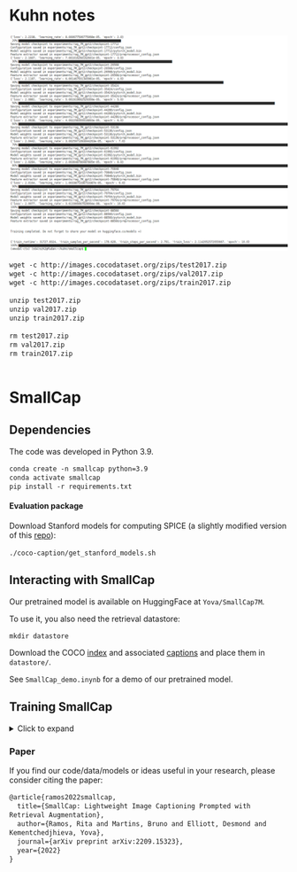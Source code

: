 # Kuhn notes

![image-20230310085640649](image-20230310085640649.png)

```
wget -c http://images.cocodataset.org/zips/test2017.zip
wget -c http://images.cocodataset.org/zips/val2017.zip
wget -c http://images.cocodataset.org/zips/train2017.zip

unzip test2017.zip
unzip val2017.zip
unzip train2017.zip

rm test2017.zip
rm val2017.zip
rm train2017.zip


```







# SmallCap

## Dependencies

The code was developed in Python 3.9.

```
conda create -n smallcap python=3.9
conda activate smallcap
pip install -r requirements.txt
```

#### Evaluation package

Download Stanford models for computing SPICE (a slightly modified version of this [repo](https://github.com/daqingliu/coco-caption.git)):

```./coco-caption/get_stanford_models.sh```

## Interacting with SmallCap

Our pretrained model is available on HuggingFace at `Yova/SmallCap7M`. 

To use it, you also need the retrieval datastore:

```
mkdir datastore
```

Download the COCO [index](https://drive.google.com/file/d/1ZP5I-xbjaNU7cU48C_ctHd95SaA0jBHe/view?usp=sharing) and associated [captions](https://drive.google.com/file/d/1BT0Qc6g40fvtnJ_yY0aipfCuCMgu5qaR/view?usp=sharing) and place them in `datastore/`.

See `SmallCap_demo.inynb` for a demo of our pretrained model.

## Training SmallCap

<details>
<summary>Click to expand</summary>

### Data

Download the COCO Karpathy splits file `dataset_coco.json` from [here](https://www.kaggle.com/datasets/shtvkumar/karpathy-splits) and place it in `data/`.

Download all COCO images (train, val and test, 2017 version) from [here](https://cocodataset.org/#download) and place them in `data/images`. The expected naming format is twelve digits followed by a `.jpg` extension, e.g. `data/images/000000000001.jpg` for image with COCO id `1`.

### Preprocessing

At the moment CLIP models based on ResNet are not available through HuggingFace so it is necessary to also install the original CLIP implementation from [here](https://github.com/openai/CLIP):

```
pip install git+https://github.com/openai/CLIP.git
```

Extract train and val features: 

```
mkdir features
python src/extract_features.py
```

Retrieve captions

```python src/retrieve_captions.py```

### Model training

```python train.py```

Models are saved under name <rag/norag>_<num params>M, e.g. `rag_7M` for a model trained with retrieval augmentation and 7M trainable parameters.

### Inference

```python infer.py --model_path <MODEL_PATH>```

If you also specify `--checkpoint_path` inference runs with only that checkpoint. Else, all checkpoints in `--model_path` are used. 

If you specify `--infer_test` inference uses test data, else val data is used.

E.g. to run inference on the test split with model `rag_7M`, checkpoint `17712`, run

```python infer.py --model_path experiments/rag_7M --checkpoint_path checkpoint-17712 --infer_test```

The model predictions are stored as ```<val/test>_preds.json``` in each respective checkpoint subdirectory.

Note: You can safely ignore the warning `Some weights of ThisGPT2LMHeadModel were not initialized from the model checkpoint at gpt2 and are newly initialized...` It occurs because a new model is first built and then the pre-trained parameters are loaded into it. 

### Evaluate predictions

```python coco-caption/run_eval.py <GOLD_ANN_PATH> <PREDICTIONS_PATH>```
</details>



### Paper

If you find our code/data/models or ideas useful in your research, please consider citing the paper:
```
@article{ramos2022smallcap,
  title={SmallCap: Lightweight Image Captioning Prompted with Retrieval Augmentation},
  author={Ramos, Rita and Martins, Bruno and Elliott, Desmond and Kementchedjhieva, Yova},
  journal={arXiv preprint arXiv:2209.15323},
  year={2022}
}
```












